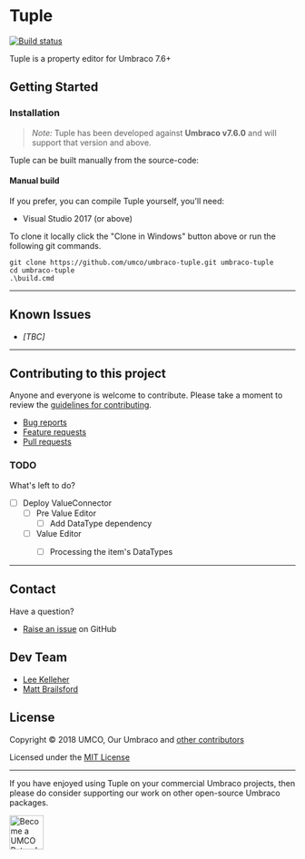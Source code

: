 ﻿# Tuple

[![Build status](https://img.shields.io/appveyor/ci/UMCO/umbraco-tuple.svg)](https://ci.appveyor.com/project/UMCO/umbraco-tuple)

Tuple is a property editor for Umbraco 7.6+

## Getting Started

### Installation

> *Note:* Tuple has been developed against **Umbraco v7.6.0** and will support that version and above.

Tuple can be built manually from the source-code:

#### Manual build

If you prefer, you can compile Tuple yourself, you'll need:

* Visual Studio 2017 (or above)

To clone it locally click the "Clone in Windows" button above or run the following git commands.

	git clone https://github.com/umco/umbraco-tuple.git umbraco-tuple
	cd umbraco-tuple
	.\build.cmd

---

## Known Issues

* _[TBC]_

---

## Contributing to this project

Anyone and everyone is welcome to contribute. Please take a moment to review the [guidelines for contributing](CONTRIBUTING.md).

* [Bug reports](CONTRIBUTING.md#bugs)
* [Feature requests](CONTRIBUTING.md#features)
* [Pull requests](CONTRIBUTING.md#pull-requests)

### TODO

What's left to do?

- [ ] Deploy ValueConnector
  - [ ] Pre Value Editor
    - [ ] Add DataType dependency
  - [ ] Value Editor
    - [ ] Processing the item's DataTypes


---

## Contact

Have a question?

* [Raise an issue](https://github.com/umco/umbraco-tuple/issues) on GitHub

## Dev Team

* [Lee Kelleher](https://github.com/leekelleher)
* [Matt Brailsford](https://github.com/mattbrailsford)

## License

Copyright &copy; 2018 UMCO, Our Umbraco and [other contributors](https://github.com/umco/umbraco-tuple/graphs/contributors)

Licensed under the [MIT License](LICENSE.md)

---

If you have enjoyed using Tuple on your commercial Umbraco projects, then please do consider supporting our work on other open-source Umbraco packages.

<a href="https://www.patreon.com/bePatron?u=4312563"><img src="http://weareumco.com/img/umco_patreon.png?v=1" alt="Become a UMCO Patron!" height="60" /></a>


